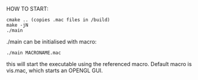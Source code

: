 HOW TO START:
```console
cmake .. (copies .mac files in /build)
make -jN
./main
```

./main can be initialised with macro:
```console
./main MACRONAME.mac
```
this will start the executable using the referenced macro.
Default macro is vis.mac, which starts an OPENGL GUI.
